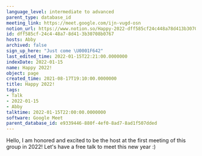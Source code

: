 ```yaml
---
language_level: intermediate to advanced
parent_type: database_id
meeting_link: https://meet.google.com/ijn-vugd-osn
notion_url: https://www.notion.so/Happy-2022-dff585cf24c448a78d413b30708b0767
id: dff585cf-24c4-48a7-8d41-3b30708b0767
hosts: Abby
archived: false
sign_up_here: "Just come \U0001F642"
last_edited_time: 2022-01-15T22:21:00.0000000
indexDate: 2022-01-15
name: Happy 2022!
object: page
created_time: 2021-08-17T19:10:00.0000000
title: Happy 2022!
tags:
- Talk
- 2022-01-15
- Abby
talktime: 2022-01-15T22:00:00.0000000
software: Google Meet
parent_database_id: e9339446-880f-4ef0-8ad7-8ad1f507dded
---
```


Hello, I am honored and excited to be the host at the first meeting of this group in 2022! Let's have a free talk to meet this new year :)





